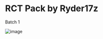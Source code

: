 # RCT Pack by Ryder17z
Batch 1

![image](https://raw.githubusercontent.com/Ryder17z/RCT-Pack-by-Ryder17z/main/Batch%201/Among_%2B_In_Serpents_Coils.png)
